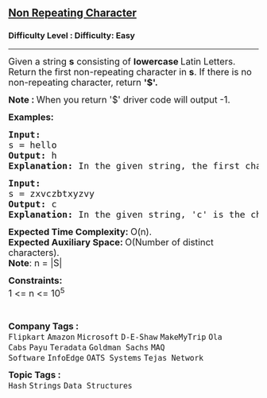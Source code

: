 <h2><a href="https://www.geeksforgeeks.org/problems/non-repeating-character-1587115620/1?page=1&category=Strings&difficulty=Easy,Medium&sortBy=submissions">Non Repeating Character</a></h2><h3>Difficulty Level : Difficulty: Easy</h3><hr><div class="problems_problem_content__Xm_eO"><p><span style="font-size: 18px;">Given a string <strong>s</strong> consisting of <strong>lowercase </strong>Latin Letters. Return the first non-repeating character in <strong>s</strong>. If there is no non-repeating character, return <strong>'$'.</strong></span></p>
<p><span style="font-size: 18px;"><strong>Note : </strong>When you return '$' driver code will output -1.</span></p>
<p><strong><span style="font-size: 18px;">Examples:</span></strong></p>
<pre><strong><span style="font-size: 18px;">Input:
</span></strong><span style="font-size: 18px;">s = hello
<strong>Output: </strong>h<strong>
Explanation: </strong>In the given string, the first character which is non-repeating is h, as it appears first and there is no other '<strong>h</strong>' in the string.</span></pre>
<pre><strong><span style="font-size: 18px;">Input:
</span></strong><span style="font-size: 18px;">s = zxvczbtxyzvy
<strong>Output: </strong>c<strong>
Explanation: </strong>In the given string, 'c' is the character which is non-repeating. </span>
</pre>
<p><span style="font-size: 18px;"><strong>Expected Time Complexity:&nbsp;</strong>O(n).<br><strong>Expected Auxiliary Space:&nbsp;</strong>O(Number of distinct characters).<br><strong>Note</strong>: n = |S|</span></p>
<p><span style="font-size: 18px;"><strong>Constraints:</strong><br>1 &lt;= n &lt;= 10<sup>5</sup></span></p>
<p>&nbsp;</p></div><p><span style=font-size:18px><strong>Company Tags : </strong><br><code>Flipkart</code>&nbsp;<code>Amazon</code>&nbsp;<code>Microsoft</code>&nbsp;<code>D-E-Shaw</code>&nbsp;<code>MakeMyTrip</code>&nbsp;<code>Ola Cabs</code>&nbsp;<code>Payu</code>&nbsp;<code>Teradata</code>&nbsp;<code>Goldman Sachs</code>&nbsp;<code>MAQ Software</code>&nbsp;<code>InfoEdge</code>&nbsp;<code>OATS Systems</code>&nbsp;<code>Tejas Network</code>&nbsp;<br><p><span style=font-size:18px><strong>Topic Tags : </strong><br><code>Hash</code>&nbsp;<code>Strings</code>&nbsp;<code>Data Structures</code>&nbsp;